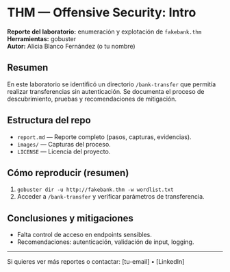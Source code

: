 # THM — Offensive Security: Intro

**Reporte del laboratorio:** enumeración y explotación de `fakebank.thm`  
**Herramientas:** gobuster  
**Autor:** Alicia Blanco Fernández (o tu nombre)

## Resumen
En este laboratorio se identificó un directorio `/bank-transfer` que permitía realizar transferencias sin autenticación. Se documenta el proceso de descubrimiento, pruebas y recomendaciones de mitigación.

## Estructura del repo
- `report.md` — Reporte completo (pasos, capturas, evidencias).
- `images/` — Capturas del proceso.
- `LICENSE` — Licencia del proyecto.

## Cómo reproducir (resumen)
1. `gobuster dir -u http://fakebank.thm -w wordlist.txt`
2. Acceder a `/bank-transfer` y verificar parámetros de transferencia.

## Conclusiones y mitigaciones
- Falta control de acceso en endpoints sensibles.
- Recomendaciones: autenticación, validación de input, logging.

---

Si quieres ver más reportes o contactar: [tu-email] • [LinkedIn]
